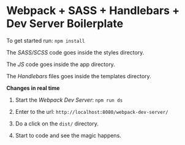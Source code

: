 Webpack + SASS + Handlebars + Dev Server Boilerplate
==================

To get started run:
`npm install`

The _SASS/SCSS_ code goes inside the styles directory.

The _JS_ code goes inside the app directory.

The _Handlebars_ files goes inside the templates directory.

**Changes in real time**

1. Start the _Webpack Dev Server_:
`npm run ds`

2. Enter to the url:
`http://localhost:8080/webpack-dev-server/`

3. Do a click on the `dist/` directory.

4. Start to code and see the magic happens.